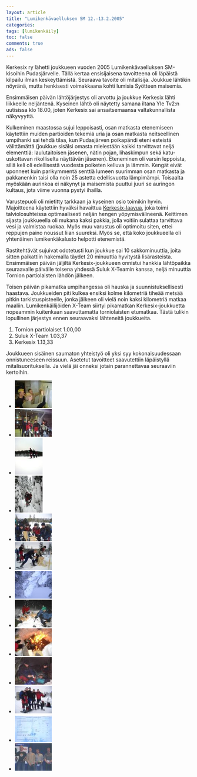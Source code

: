 ```yaml
---
layout: article 
title: "Lumikenkävaelluksen SM 12.-13.2.2005" 
categories: 
tags: [lumikenkäily]
toc: false 
comments: true 
ads: false 
---
```


Kerkesix ry lähetti joukkueen vuoden 2005 Lumikenkävaelluksen
SM-kisoihin Pudasjärvelle. Tällä kertaa ensisijaisena tavoitteena oli
läpäistä kilpailu ilman keskeyttämistä. Seuraava tavoite oli mitalisija.
Joukkue lähtikin nöyränä, mutta henkisesti voimakkaana kohti lumisia
Syötteen maisemia.

Ensimmäisen päivän lähtöjärjestys oli arvottu ja joukkue Kerkesix lähti
liikkeelle neljäntenä. Kyseinen lähtö oli näytetty samana iltana Yle
Tv2:n uutisissa klo 18.00, joten Kerkesix sai ansaitsemaansa
valtakunnallista näkyvyyttä.

Kulkeminen maastossa sujui leppoisasti, osan matkasta etenemiseen
käytettiin muiden partioiden tekemiä uria ja osan matkasta neitseellinen
umpihanki sai tehdä tilaa, kun Pudasjärven poikapändi eteni esteistä
välittämättä (joukkue sisälsi omasta mielestään kaikki tarvittavat neljä
elementtiä: laulutaitoisen jäsenen, nätin pojan, lihaskimpun sekä
katu-uskottavan rikolliselta näyttävän jäsenen). Eteneminen oli varsin
leppoista, sillä keli oli edellisestä vuodesta poiketen kelluva ja
lämmin. Kengät eivät uponneet kuin parikymmentä senttiä lumeen suurimman
osan matkasta ja pakkanenkin taisi olla noin 25 astetta edellisvuotta
lämpimämpi. Toisaalta myöskään aurinkoa ei näkynyt ja maisemista puuttui
juuri se auringon kultaus, jota viime vuonna pystyi ihailla.

Varustepuoli oli mietitty tarkkaan ja kyseinen osio toimikin hyvin.
Majoitteena käytettiin hyväksi havaittua
[Kerkesix-laavua](kerkesix-laavu), joka toimi talviolosuhteissa
optimaalisesti neljän hengen yöpymisvälineenä. Keittimen sijasta
joukkueella oli mukana kaksi pakkia, jolla voitiin sulattaa tarvittava
vesi ja valmistaa ruokaa. Myös muu varustus oli optimoitu siten, ettei
reppujen paino noussut liian suureksi. Myös se, että koko joukkueella
oli yhtenäinen lumikenkäkalusto helpotti etenemistä.

Rastitehtävät sujuivat odotetusti kun joukkue sai 10 sakkominuuttia,
joita sitten paikattiin hakemalla täydet 20 minuuttia hyvitystä
lisärasteista. Ensimmäisen päivän jäljiltä Kerkesix-joukkueen onnistui
hankkia lähtöpaikka seuraavalle päivälle toisena yhdessä Suluk X-Teamin
kanssa, neljä minuuttia Tornion partiolaisten lähdön jälkeen.

Toisen päivän pikamatka umpihangessa oli hauska ja suunnistuksellisesti
haastava. Joukkueiden piti kulkea ensiksi kolme kilometriä tiheää metsää
pitkin tarkistuspisteelle, jonka jälkeen oli vielä noin kaksi kilometriä
matkaa maaliin. Lumikenkäilijöiden X-Team siirtyi pikamatkan
Kerkesix-joukkuetta nopeammin kuitenkaan saavuttamatta torniolaisten
etumatkaa. Tästä tulikin lopullinen järjestys ennen seuraavaksi
lähteneitä joukkueita.

1.  Tornion partiolaiset 1.00,00
2.  Suluk X-Team 1.03,37
3.  Kerkesix 1.13,33

Joukkueen sisäinen saumaton yhteistyö oli yksi syy kokonaisuudessaan
onnistuneeseen reissuun. Asetetut tavoitteet saavutettiin läpäistyllä
mitalisuorituksella. Ja vielä jäi onneksi jotain parannettavaa
seuraaviin kertoihin.

<div class="image-gallery" markdown="1">

-   [![](/images/lumikenkavaellus-sm-2005/Thumbnails/vaelluslumikenkasm2005_06b.jpg)](/images/lumikenkavaellus-sm-2005/vaelluslumikenkasm2005_06b.jpg)
-   [![](/images/lumikenkavaellus-sm-2005/Thumbnails/vaelluslumikenkasm2005_04b.jpg)](/images/lumikenkavaellus-sm-2005/vaelluslumikenkasm2005_04b.jpg)
-   [![](/images/lumikenkavaellus-sm-2005/Thumbnails/vaelluslumikenkasm2005_02b.jpg)](/images/lumikenkavaellus-sm-2005/vaelluslumikenkasm2005_02b.jpg)
-   [![](/images/lumikenkavaellus-sm-2005/Thumbnails/vaelluslumikenkasm2005_03b.jpg)](/images/lumikenkavaellus-sm-2005/vaelluslumikenkasm2005_03b.jpg)
-   [![](/images/lumikenkavaellus-sm-2005/Thumbnails/vaelluslumikenkasm2005_05b.jpg)](/images/lumikenkavaellus-sm-2005/vaelluslumikenkasm2005_05b.jpg)
-   [![](/images/lumikenkavaellus-sm-2005/Thumbnails/vaelluslumikenkasm2005_08b.jpg)](/images/lumikenkavaellus-sm-2005/vaelluslumikenkasm2005_08b.jpg)
-   [![](/images/lumikenkavaellus-sm-2005/Thumbnails/vaelluslumikenkasm2005_12b.jpg)](/images/lumikenkavaellus-sm-2005/vaelluslumikenkasm2005_12b.jpg)
-   [![](/images/lumikenkavaellus-sm-2005/Thumbnails/vaelluslumikenkasm2005_07b.jpg)](/images/lumikenkavaellus-sm-2005/vaelluslumikenkasm2005_07b.jpg)
-   [![](/images/lumikenkavaellus-sm-2005/Thumbnails/vaelluslumikenkasm2005_10b.jpg)](/images/lumikenkavaellus-sm-2005/vaelluslumikenkasm2005_10b.jpg)
-   [![](/images/lumikenkavaellus-sm-2005/Thumbnails/vaelluslumikenkasm2005_13b.jpg)](/images/lumikenkavaellus-sm-2005/vaelluslumikenkasm2005_13b.jpg)
-   [![](/images/lumikenkavaellus-sm-2005/Thumbnails/vaelluslumikenkasm2005_09b.jpg)](/images/lumikenkavaellus-sm-2005/vaelluslumikenkasm2005_09b.jpg)
-   [![](/images/lumikenkavaellus-sm-2005/Thumbnails/vaelluslumikenkasm2005_11b.jpg)](/images/lumikenkavaellus-sm-2005/vaelluslumikenkasm2005_11b.jpg)
-   [![](/images/lumikenkavaellus-sm-2005/Thumbnails/vaelluslumikenkasm2005_01b.jpg)](/images/lumikenkavaellus-sm-2005/vaelluslumikenkasm2005_01b.jpg)

</div>
